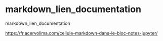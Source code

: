 # markdown_lien_documentation
markdown_lien_documentation


https://fr.acervolima.com/cellule-markdown-dans-le-bloc-notes-jupyter/
